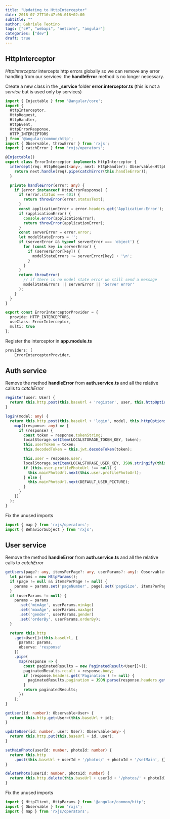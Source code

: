 ```yaml
---
title: "Updating to HttpInterceptor"
date: 2018-07-27T10:47:06.018+02:00
subtitle: ""
author: Gabriele Teotino
tags: ["c#", "webapi", "netcore", "angular"]
categories: ["dev"]
draft: true
---
```


<!--more-->

## HttpInterceptor

*HttpInterceptor* intercepts http errors globally so we can remove any error handling from our services: the **handleError** method is no longer necessary.

Create a new class in the **_service** folder **error.interceptor.ts** (this is not a *service* but is used only by services)

```typescript
import { Injectable } from '@angular/core';
import {
  HttpInterceptor,
  HttpRequest,
  HttpHandler,
  HttpEvent,
  HttpErrorResponse,
  HTTP_INTERCEPTORS
} from '@angular/common/http';
import { Observable, throwError } from 'rxjs';
import { catchError } from 'rxjs/operators';

@Injectable()
export class ErrorInterceptor implements HttpInterceptor {
  intercept(req: HttpRequest<any>, next: HttpHandler): Observable<HttpEvent<any>> {
    return next.handle(req).pipe(catchError(this.handleError));
  }

  private handleError(error: any) {
    if (error instanceof HttpErrorResponse) {
      if (error.status === 401) {
        return throwError(error.statusText);
      }
      const applicationError = error.headers.get('Application-Error');
      if (applicationError) {
        console.error(applicationError);
        return throwError(applicationError);
      }
      const serverError = error.error;
      let modelStateErrors = '';
      if (serverError && typeof serverError === 'object') {
        for (const key in serverError) {
          if (serverError[key]) {
            modelStateErrors += serverError[key] + '\n';
          }
        }
      }
      return throwError(
        // if there is no model state error we still send a message
        modelStateErrors || serverError || 'Server error'
      );
    }
  }
}

export const ErrorInterceptorProvider = {
  provide: HTTP_INTERCEPTORS,
  useClass: ErrorInterceptor,
  multi: true
};
```

Register the interceptor in **app.module.ts**

```typescript
providers: [
    ErrorInterceptorProvider,
```


## Auth service

Remove the method **handleError** from **auth.service.ts** and all the relative calls to *catchError*

```typescript
register(user: User) {
  return this.http.post(this.baseUrl + 'register', user, this.httpOptions());
}

login(model: any) {
  return this.http.post(this.baseUrl + 'login', model, this.httpOptions()).pipe(
    map((response: any) => {
      if (response) {
        const token = response.tokenString;
        localStorage.setItem(LOCALSTORAGE_TOKEN_KEY, token);
        this.userToken = token;
        this.decodedToken = this.jwt.decodeToken(token);

        this.user = response.user;
        localStorage.setItem(LOCALSTORAGE_USER_KEY, JSON.stringify(this.user));
        if (this.user.profilePhotoUrl !== null) {
          this.mainPhotoUrl.next(this.user.profilePhotoUrl);
        } else {
          this.mainPhotoUrl.next(DEFAULT_USER_PICTURE);
        }
      }
    })
  );
}
```

Fix the unused imports

```typescript
import { map } from 'rxjs/operators';
import { BehaviorSubject } from 'rxjs';
```

## User service

Remove the method **handleError** from **auth.service.ts** and all the relative calls to *catchError*

```typescript
getUsers(page?: any, itemsPerPage?: any, userParams?: any): Observable<PaginatedResult<User[]>> {
  let params = new HttpParams();
  if (page != null && itemsPerPage != null) {
    params = params.set('pageNumber', page).set('pageSize', itemsPerPage);
  }
  if (userParams != null) {
    params = params
      .set('minAge', userParams.minAge)
      .set('maxAge', userParams.maxAge)
      .set('gender', userParams.gender)
      .set('orderBy', userParams.orderBy);
  }

  return this.http
    .get<User[]>(this.baseUrl, {
      params: params,
      observe: 'response'
    })
    .pipe(
      map(response => {
        const paginatedResults = new PaginatedResult<User[]>();
        paginatedResults.result = response.body;
        if (response.headers.get('Pagination') != null) {
          paginatedResults.pagination = JSON.parse(response.headers.get('Pagination'));
        }
        return paginatedResults;
      })
    );
}

getUser(id: number): Observable<User> {
  return this.http.get<User>(this.baseUrl + id);
}

updateUser(id: number, user: User): Observable<any> {
  return this.http.put(this.baseUrl + id, user);
}

setMainPhoto(userId: number, photoId: number) {
  return this.http
    .post(this.baseUrl + userId + '/photos/' + photoId + '/setMain', {});
}

deletePhoto(userId: number, photoId: number) {
  return this.http.delete(this.baseUrl + userId + '/photos/' + photoId);
}
```

Fix the unused imports

```typescript
import { HttpClient, HttpParams } from '@angular/common/http';
import { Observable } from 'rxjs';
import { map } from 'rxjs/operators';
```
